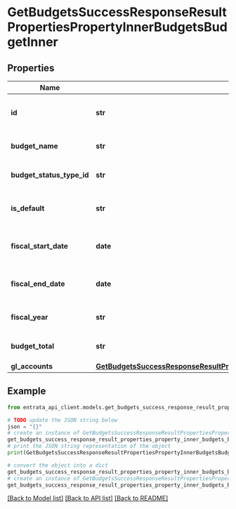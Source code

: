 # GetBudgetsSuccessResponseResultPropertiesPropertyInnerBudgetsBudgetInner


## Properties

Name | Type | Description | Notes
------------ | ------------- | ------------- | -------------
**id** | **str** | The unique identifier for the budget. | 
**budget_name** | **str** | The name of the budget. | 
**budget_status_type_id** | **str** | The status type of the budget. | 
**is_default** | **str** | Indicates if this is the default budget. | 
**fiscal_start_date** | **date** | The fiscal start date for the budget. | 
**fiscal_end_date** | **date** | The fiscal end date for the budget. | 
**fiscal_year** | **str** | The fiscal year for the budget. | 
**budget_total** | **str** | The total value of the budget. | 
**gl_accounts** | [**GetBudgetsSuccessResponseResultPropertiesPropertyInnerBudgetsBudgetInnerGlAccounts**](GetBudgetsSuccessResponseResultPropertiesPropertyInnerBudgetsBudgetInnerGlAccounts.md) |  | 

## Example

```python
from entrata_api_client.models.get_budgets_success_response_result_properties_property_inner_budgets_budget_inner import GetBudgetsSuccessResponseResultPropertiesPropertyInnerBudgetsBudgetInner

# TODO update the JSON string below
json = "{}"
# create an instance of GetBudgetsSuccessResponseResultPropertiesPropertyInnerBudgetsBudgetInner from a JSON string
get_budgets_success_response_result_properties_property_inner_budgets_budget_inner_instance = GetBudgetsSuccessResponseResultPropertiesPropertyInnerBudgetsBudgetInner.from_json(json)
# print the JSON string representation of the object
print(GetBudgetsSuccessResponseResultPropertiesPropertyInnerBudgetsBudgetInner.to_json())

# convert the object into a dict
get_budgets_success_response_result_properties_property_inner_budgets_budget_inner_dict = get_budgets_success_response_result_properties_property_inner_budgets_budget_inner_instance.to_dict()
# create an instance of GetBudgetsSuccessResponseResultPropertiesPropertyInnerBudgetsBudgetInner from a dict
get_budgets_success_response_result_properties_property_inner_budgets_budget_inner_from_dict = GetBudgetsSuccessResponseResultPropertiesPropertyInnerBudgetsBudgetInner.from_dict(get_budgets_success_response_result_properties_property_inner_budgets_budget_inner_dict)
```
[[Back to Model list]](../README.md#documentation-for-models) [[Back to API list]](../README.md#documentation-for-api-endpoints) [[Back to README]](../README.md)


